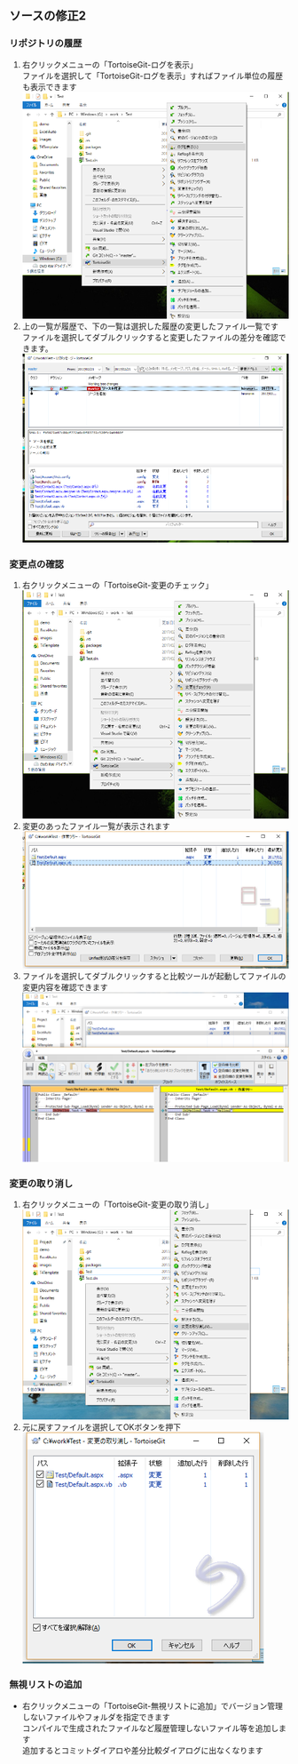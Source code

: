 ## ソースの修正2
### リポジトリの履歴
1. 右クリックメニューの「TortoiseGit-ログを表示」  
ファイルを選択して「TortoiseGit-ログを表示」すればファイル単位の履歴も表示できます
![log1](./images/log1.png) 
2. 上の一覧が履歴で、下の一覧は選択した履歴の変更したファイル一覧です  
ファイルを選択してダブルクリックすると変更したファイルの差分を確認できます。  
![log2](./images/log2.png)  

### 変更点の確認
1. 右クリックメニューの「TortoiseGit-変更のチェック」 
![diff1](./images/diff1.png) 
2. 変更のあったファイル一覧が表示されます
![diff2](./images/diff2.png) 
3. ファイルを選択してダブルクリックすると比較ツールが起動してファイルの変更内容を確認できます
![diff3](./images/diff3.png) 

### 変更の取り消し
1. 右クリックメニューの「TortoiseGit-変更の取り消し」
![revert1](./images/revert1.png)  
2. 元に戻すファイルを選択してOKボタンを押下  
![revert2](./images/revert2.png) 

### 無視リストの追加
- 右クリックメニューの「TortoiseGit-無視リストに追加」でバージョン管理しないファイルやフォルダを指定できます  
コンパイルで生成されたファイルなど履歴管理しないファイル等を追加します  
追加するとコミットダイアロや差分比較ダイアログに出なくなります

